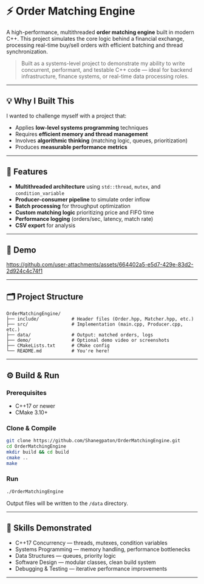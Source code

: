 # ⚡ Order Matching Engine

A high-performance, multithreaded **order matching engine** built in modern C++. This project simulates the core logic behind a financial exchange, processing real-time buy/sell orders with efficient batching and thread synchronization.

> Built as a systems-level project to demonstrate my ability to write concurrent, performant, and testable C++ code — ideal for backend infrastructure, finance systems, or real-time data processing roles.

---

## 💡 Why I Built This

I wanted to challenge myself with a project that:
- Applies **low-level systems programming** techniques
- Requires **efficient memory and thread management**
- Involves **algorithmic thinking** (matching logic, queues, prioritization)
- Produces **measurable performance metrics**

---

## 🧠 Features

- **Multithreaded architecture** using `std::thread`, `mutex`, and `condition_variable`
- **Producer-consumer pipeline** to simulate order inflow
- **Batch processing** for throughput optimization
- **Custom matching logic** prioritizing price and FIFO time
- **Performance logging** (orders/sec, latency, match rate)
- **CSV export** for analysis

---

## 🎥 Demo


https://github.com/user-attachments/assets/664402a5-e5d7-429e-83d2-2d924c4c74f1


---


## 🗂️ Project Structure

```
OrderMatchingEngine/
├── include/            # Header files (Order.hpp, Matcher.hpp, etc.)
├── src/                # Implementation (main.cpp, Producer.cpp, etc.)
├── data/               # Output: matched orders, logs
├── demo/               # Optional demo video or screenshots
├── CMakeLists.txt      # CMake config
└── README.md           # You're here!
```

---

## ⚙️ Build & Run

### Prerequisites

- C++17 or newer
- CMake 3.10+

### Clone & Compile

```bash
git clone https://github.com/Shanegpaton/OrderMatchingEngine.git
cd OrderMatchingEngine
mkdir build && cd build
cmake ..
make
```

### Run

```bash
./OrderMatchingEngine
```

Output files will be written to the `/data` directory.

---

## 🧠 Skills Demonstrated

- C++17 Concurrency — threads, mutexes, condition variables
- Systems Programming — memory handling, performance bottlenecks
- Data Structures — queues, priority logic
- Software Design — modular classes, clean build system
- Debugging & Testing — iterative performance improvements

---
